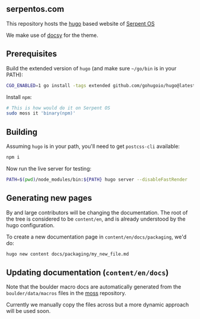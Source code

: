 serpentos.com
--------------

This repository hosts the [hugo](https://gohugo.io) based website of [Serpent OS](https://serpentos.com)

We make use of [docsy](https://docsy.dev) for the theme.

## Prerequisites

Build the extended version of `hugo` (and make sure `~/go/bin` is in your PATH):

```bash
CGO_ENABLED=1 go install -tags extended github.com/gohugoio/hugo@latest
```

Install `npm`:

```bash
# This is how would do it on Serpent OS
sudo moss it 'binary(npm)'
```

## Building

Assuming `hugo` is in your path, you'll need to get `postcss-cli` available:

```bash
npm i
```

Now run the live server for testing:

```bash
PATH=$(pwd)/node_modules/bin:${PATH} hugo server --disableFastRender
```

## Generating new pages

By and large contributors will be changing the documentation. The root of the tree is considered to be `content/en`, and
is already understood by the hugo configuration.

To create a new documentation page in `content/en/docs/packaging`, we'd do:

```bash
hugo new content docs/packaging/my_new_file.md
```

## Updating documentation (`content/en/docs`)

Note that the boulder macro docs are automatically generated from the `boulder/data/macros` files in the [moss](https://github.com/serpent-os/moss) repository.

Currently we manually copy the files across but a more dynamic approach will be used soon.
